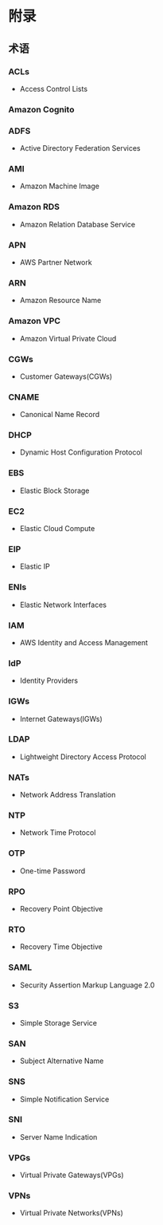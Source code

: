 # 附录

## 术语


### ACLs
* Access Control Lists

### Amazon Cognito

### ADFS
* Active Directory Federation Services

### AMI
* Amazon Machine Image

### Amazon RDS
* Amazon Relation Database Service

### APN
* AWS Partner Network

### ARN
* Amazon Resource Name

### Amazon VPC
* Amazon Virtual Private Cloud

### CGWs
* Customer Gateways(CGWs)

### CNAME
* Canonical Name Record

### DHCP
* Dynamic Host Configuration Protocol

### EBS
* Elastic Block Storage

### EC2
* Elastic Cloud Compute

### EIP
* Elastic IP

### ENIs
* Elastic Network Interfaces

### IAM
* AWS Identity and Access Management

### IdP
* Identity Providers

### IGWs
* Internet Gateways(IGWs)

### LDAP
* Lightweight Directory Access Protocol 

### NATs
* Network Address Translation

### NTP
* Network Time Protocol

### OTP
* One-time Password

### RPO
* Recovery Point Objective 

### RTO
* Recovery Time Objective

### SAML
* Security Assertion Markup Language 2.0

### S3
* Simple Storage Service

### SAN
* Subject Alternative Name

### SNS
* Simple Notification Service

### SNI
* Server Name Indication

### VPGs
* Virtual Private Gateways(VPGs)

### VPNs
* Virtual Private Networks(VPNs)






































